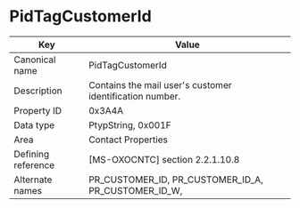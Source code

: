 # PidTagCustomerId

| Key | Value |
|---|---|
| Canonical name | PidTagCustomerId |
| Description | Contains the mail user's customer identification number. |
| Property ID | 0x3A4A |
| Data type | PtypString, 0x001F |
| Area | Contact Properties |
| Defining reference | [MS-OXOCNTC] section 2.2.1.10.8 |
| Alternate names | PR_CUSTOMER_ID, PR_CUSTOMER_ID_A, PR_CUSTOMER_ID_W, |
